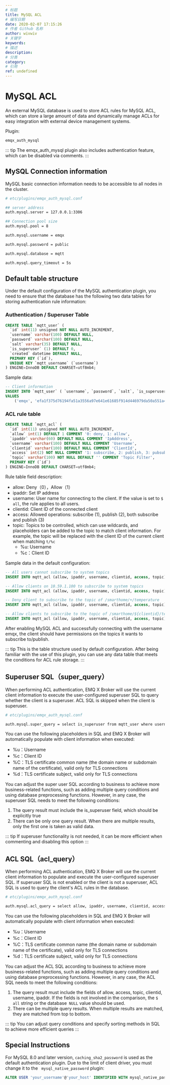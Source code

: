 ```yaml
---
# 标题
title: MySQL ACL
# 编写日期
date: 2020-02-07 17:15:26
# 作者 Github 名称
author: wivwiv
# 关键字
keywords:
# 描述
description:
# 分类
category: 
# 引用
ref: undefined
---
```


# MySQL ACL

An external MySQL database is used to store ACL rules for MySQL ACL, which can store a large amount of data and dynamically manage ACLs for easy integration with external device management systems.

Plugin:

```bash
emqx_auth_mysql
```

::: tip 
The emqx_auth_mysql plugin also includes authentication feature, which can be disabled via comments.
:::


## MySQL Connection information

MySQL basic connection information needs to be accessible to all nodes in the cluster.

```bash
# etc/plugins/emqx_auth_mysql.conf

## server address
auth.mysql.server = 127.0.0.1:3306

## Connection pool size
auth.mysql.pool = 8

auth.mysql.username = emqx

auth.mysql.password = public

auth.mysql.database = mqtt

auth.mysql.query_timeout = 5s
```


## Default table structure

Under the default configuration of the MySQL authentication plugin, you need to ensure that the database has the following two data tables for storing authentication rule information:

### Authentication / Superuser Table

```sql
CREATE TABLE `mqtt_user` (
  `id` int(11) unsigned NOT NULL AUTO_INCREMENT,
  `username` varchar(100) DEFAULT NULL,
  `password` varchar(100) DEFAULT NULL,
  `salt` varchar(35) DEFAULT NULL,
  `is_superuser` (1) DEFAULT 0,
  `created` datetime DEFAULT NULL,
  PRIMARY KEY (`id`),
  UNIQUE KEY `mqtt_username` (`username`)
) ENGINE=InnoDB DEFAULT CHARSET=utf8mb4;
```

Sample data:

```sql
-- Client information
INSERT INTO `mqtt_user` ( `username`, `password`, `salt`, `is_superuser`)
VALUES
	('emqx', 'efa1f375d76194fa51a3556a97e641e61685f914d446979da50a551a4333ffd7', NULL, 0);
```

### ACL rule table

```sql
CREATE TABLE `mqtt_acl` (
  `id` int(11) unsigned NOT NULL AUTO_INCREMENT,
  `allow` int(1) DEFAULT 1 COMMENT '0: deny, 1: allow',
  `ipaddr` varchar(60) DEFAULT NULL COMMENT 'IpAddress',
  `username` varchar(100) DEFAULT NULL COMMENT 'Username',
  `clientid` varchar(100) DEFAULT NULL COMMENT 'ClientId',
  `access` int(2) NOT NULL COMMENT '1: subscribe, 2: publish, 3: pubsub',
  `topic` varchar(100) NOT NULL DEFAULT '' COMMENT 'Topic Filter',
  PRIMARY KEY (`id`)
) ENGINE=InnoDB DEFAULT CHARSET=utf8mb4;
```

Rule table field description:

- allow: Deny（0），Allow（1）
- ipaddr: Set IP address
- username: User name for connecting to the client. If the value is set to `$ all`, the rule applies to all users.
- clientid: Client ID of the connected client
- access: Allowed operations: subscribe (1), publish (2), both subscribe and publish (3)
- topic: Topics to be controlled, which can use wildcards, and placeholders can be added to the topic to match client information. For example, the topic will be replaced with the client ID of the current client when matching `t/%c`
  - %u: Username
  - %c：Client ID
  


Sample data in the default configuration:

```sql
-- All users cannot subscribe to system topics
INSERT INTO mqtt_acl (allow, ipaddr, username, clientid, access, topic) VALUES (0, NULL, '$all', NULL, 1, '$SYS/#');

-- Allow clients on 10.59.1.100 to subscribe to system topics
INSERT INTO mqtt_acl (allow, ipaddr, username, clientid, access, topic) VALUES (1, '10.59.1.100', NULL, NULL, 1, '$SYS/#');

-- Deny client to subscribe to the topic of /smarthome/+/temperature
INSERT INTO mqtt_acl (allow, ipaddr, username, clientid, access, topic) VALUES (0, NULL, NULL, NULL, 1, '/smarthome/+/temperature');

-- Allow clients to subscribe to the topic of /smarthome/${clientid}/temperature with their own Client ID
INSERT INTO mqtt_acl (allow, ipaddr, username, clientid, access, topic) VALUES (1, NULL, NULL, NULL, 1, '/smarthome/%c/temperature');
```

After enabling MySQL ACL and successfully connecting with the username emqx, the client should have permissions on the topics it wants to subscribe to/publish.

::: tip 
This is the table structure used by default configuration. After being familiar with the use of this plugin, you can use any data table that meets the conditions for ACL rule storage.
:::



## Superuser SQL（super_query）

When performing ACL authentication, EMQ X Broker will use the current client information to execute the user-configured superuser SQL to query whether the client is a superuser. ACL SQL is skipped when the client is superuser.

```bash
# etc/plugins/emqx_auth_mysql.conf

auth.mysql.super_query = select is_superuser from mqtt_user where username = '%u' limit 1
```

You can use the following placeholders in SQL and EMQ X Broker will automatically populate with client information when executed:

- %u：Username
- %c：Client ID
- %C：TLS certificate common name (the domain name or subdomain name of the certificate), valid only for TLS connections
- %d：TLS certificate subject, valid only for TLS connections

You can adjust the super user SQL according to business to achieve more business-related functions, such as adding multiple query conditions and using database preprocessing functions. However, in any case, the superuser SQL needs to meet the following conditions:

1. The query result must include the is_superuser field, which should be explicitly true
2. There can be only one query result. When there are multiple results, only the first one is taken as valid data.

::: tip 
If superuser functionality is not needed, it can be more efficient when commenting and disabling this option 
:::


## ACL SQL（acl_query）

When performing ACL authentication, EMQ X Broker will use the current client information to populate and execute the user-configured superuser SQL. If superuser SQL is not enabled or the client is not a superuser, ACL SQL is used to query the client's ACL rules in the database.

```bash
# etc/plugins/emqx_auth_mysql.conf

auth.mysql.acl_query = select allow, ipaddr, username, clientid, access, topic from mqtt_acl where ipaddr = '%a' or username = '%u' or username = '$all' or clientid = '%c'
```

You can use the following placeholders in SQL and EMQ X Broker will automatically populate with client information when executed:

- %u：Username
- %c：Client ID
- %C：TLS certificate common name (the domain name or subdomain name of the certificate), valid only for TLS connections
- %d：TLS certificate subject, valid only for TLS connections

You can adjust the ACL SQL according to business to achieve more business-related functions, such as adding multiple query conditions and using database preprocessing functions. However, in any case, the ACL SQL needs to meet the following conditions:

1. The query result must include the fields of allow, access, topic, clientid, username, ipaddr. If the fields is not involved in the comparison, the `$ all` string or the database` NULL` value should be used.
2. There can be multiple query results. When multiple results are matched, they are matched from top to bottom.

::: tip 
You can adjust query conditions and specify sorting methods in SQL to achieve more efficient queries
:::


## Special Instructions

For MySQL 8.0 and later version, `caching_sha2_password` is used as the default authentication plugin. Due to the  limit of client driver, you must change it to the ` mysql_native_password` plugin:

```sql
ALTER USER 'your_username'@'your_host' IDENTIFIED WITH mysql_native_password BY 'your_password';
```

